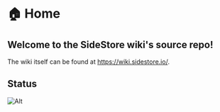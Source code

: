 # 🏠 Home

## Welcome to the SideStore wiki's source repo!

The wiki itself can be found at https://wiki.sidestore.io/.

## Status

![Alt](https://repobeats.axiom.co/api/embed/7fd3c052892e88d60945586ce1a82feeb709bd8a.svg)

